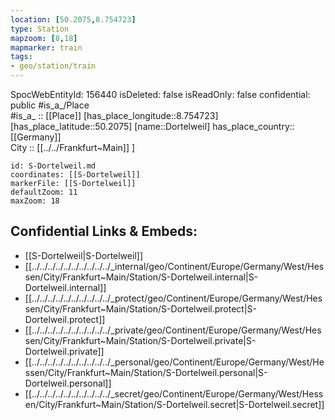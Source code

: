 ```yaml
---
location: [50.2075,8.754723] 
type: Station 
mapzoom: [8,18] 
mapmarker: train 
tags:
- geo/station/train
---
```

SpocWebEntityId: 156440
isDeleted: false
isReadOnly: false
confidential: public
#is_a_/Place  
#is_a_ :: [[Place]] 
[has_place_longitude::8.754723] 
[has_place_latitude::50.2075] 
[name::Dortelweil] 
has_place_country:: [[Germany]]  
City :: [[../../Frankfurt~Main]] ] 


```leaflet
id: S-Dortelweil.md
coordinates: [[S-Dortelweil]] 
markerFile: [[S-Dortelweil]] 
defaultZoom: 11 
maxZoom: 18
```


## Confidential Links & Embeds: 
- [[S-Dortelweil|S-Dortelweil]] 
- [[../../../../../../../../../../_internal/geo/Continent/Europe/Germany/West/Hessen/City/Frankfurt~Main/Station/S-Dortelweil.internal|S-Dortelweil.internal]] 
- [[../../../../../../../../../../_protect/geo/Continent/Europe/Germany/West/Hessen/City/Frankfurt~Main/Station/S-Dortelweil.protect|S-Dortelweil.protect]] 
- [[../../../../../../../../../../_private/geo/Continent/Europe/Germany/West/Hessen/City/Frankfurt~Main/Station/S-Dortelweil.private|S-Dortelweil.private]] 
- [[../../../../../../../../../../_personal/geo/Continent/Europe/Germany/West/Hessen/City/Frankfurt~Main/Station/S-Dortelweil.personal|S-Dortelweil.personal]] 
- [[../../../../../../../../../../_secret/geo/Continent/Europe/Germany/West/Hessen/City/Frankfurt~Main/Station/S-Dortelweil.secret|S-Dortelweil.secret]] 

